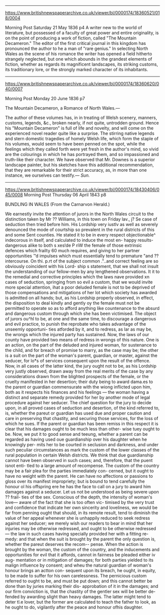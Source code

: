 


---

https://www.britishnewspaperarchive.co.uk/viewer/bl/0000174/18360521/018/0004

Morning Post
Saturday 21 May 1836
p4
A writer new to the world of literature, but possessed of a faculty of great power and entire originality, is on the point of producing a work of fiction, called "The Mountain Decameron." The editor of the first critical journal in this kingdom has pronounced the author to he a man of "rare genius." In selecting North Wales as the scene of his romance the writer has opened a field hitherto strangely neglected, but one which abounds in the grandest elements of fiction, whether as regards its magnificent landscapes, its striking customs, its traditionary lore, or the strongly marked character of its inhabitants.


---

https://www.britishnewspaperarchive.co.uk/viewer/bl/0000174/18360620/040/0007

Morning Post
Monday 20 June 1836
p7

The Mountain Decameron, a Romance of North Wales.—

The author of these volumes has, in in treating of Welsh scenery, manners, customs, legends, &c., broken nearly, if not quite, untrodden ground. Hence his "Mountain Decameron" is full of life and novelty, and will come on the experienced novel reader quite like a surprise.  The stirring native legends and stern domestic tragedies of homely Welsh life, which form the staple of his volumes, would seem to have been penned on the spot, while the feelings which they called forth were yet fresh in the author's mind, so vivid are the colourings in which he has portrayed them, and so impassioned and truth-like their character. We have observed that Mr. Downes is a superior landscape painter, but his sketches have this additional recommendation, that they are remarkable for their strict accuracy, as, in more than one instance, we ourselves can testify.— *Sun.*

---
https://www.britishnewspaperarchive.co.uk/viewer/bl/0000174/18430406/045/0008
Morning Post
Thursday 06 April 1843
p8

BUNDLING IN WALES (From the Carnarvon Herald.) 

We earnestly invite the attention of jurors in the North Wales circuit to the distinction taken by Mr ?? Williams, in this town on Friday lav., j? Se case of seduction then tried before him. His Lordship very iustlv as well as severely denounced the mode of courtship so prevalent in the rural districts of this and some Sent counties. He stated it to be in every respect objectionable^ indecorous in itself, and calculated to induce the most en- happy results-dangerous alike to both s xes!de P riW the female of those extrinsic defences which frailty 60 much requires, and giving to her partner opportunities ™d impulses which must essentially tend to premature "and ?? intercourse. On thi. p.rt of the subject common ."..and correct feeling are so obviously coincident with his Lord- ship s statement, that we shall not insult the understanding of our fellow-men by any lengthened observations. It it to the remedial and corrective principles which the laws nave provided xn cases of seduction, springing from so evil a custom, that we would invite more special attention, ihat a poor deluded female is not to be deprived of those compensations and mitigations of her lot which society has awarded is admitted on all hands; but, as his Lordship properly observed, in effect, the disposition to deal kindly and gently oy the female must not be permitted to operate so as to afford anything like countenance to the absurd and dangerous custom through which she has been victimised. The object of jurors ou^hl to be, at one and the same time, to discourage a dangerous and evil practice, to punish the reprobate who takes advantage of the unseemly opportuni- ties atforded by it, and to redress, as lar as may be, the wrongs which the injured party has sustained. Now, the laws of our county have provided two means of redress in wrongs of this nature. One is an action, on the part of the deluded and injured woman, for sustenance to the child, and for breach of promise to marry, as the case may be; the other is a suit on the part of the woman's parent, guardian, or master, against the seducer, for lo*s of services consequent upon the result of the offence. Now, in all cases of the latter kind, the jury ought not to be, as his Lordship very justly observed, drawn away from the real merits of the case by any considerations drawn from the blighted prospects of the female, or the cruelty manifested in her desertion; their duty being to award dama.es to the parent or guardian commensurate with the wiong inflicted upon him, both as it respects his finances and his feelings — the woman having a distinct and separate remedy provided for her by another mode of legal procedure against her seducer. The chief question for the jury to decide upon, in all proved cases of seduction and desertion, of the kind referred to, is, whether the pareut or guardian has used due and proper caution and care in preserving that chastity, and securing those services, for the loss of which he sues. If the parent or guardian has been remiss in this respect it is clear that his damages ought to be much less than other- wise tuey ought to be. Now, we put it to good sense and teeung, whether a parent can be regarded as having used oue guardianship over his daughter when he knowingly per- mits her to be courted in seclusion and darkness, and under such peculiar circumstances as mark the custom of the lower classes of the rural population in certain Welsh districts. We think that due guardianship cannot have been observed in such cases; and, therefore, that the puent isnot enti- tled to a large amount of recompense. The custom of the country may be a fair plea for the parties immediately con- cerned, but it ought to have no weight with the parent. He can have no affections or passions to gloss over its manifest impropriety; but is bound to tend carefully the honour ol his offspring ere he has the face to call on a jury to award him damages against a seducer. Let us not be understood as being severe upon ?? frail- ties of tbe sex. Conscious of the depth, the intensity of woman's love— aware of the fact that she is too often vic- timised by the very trust and confidence that indicate her own sincerity and loveliness, we would be far from penning ought that should, in its remote result, tend to diminish the value of her appeal whenever she is unhappily reduced to seek redress against her seducer; we merely wish our readers to bear in mind that her injuries may be otherwise redressed, and ought to be otherwise redressed— the law in such cases having specially provided her with a fitting re- medy: and that when the suit is brought by the parent the only question is, whether the pareut deserves the recom-- pense. When the action is brought by the woman, the custom of the country, and the inducements and opportunities for evil that it affords, cannot in fairness be pleaded either iv aug- mentation or in mitigation of damages; for both parties yielded to its malign influence by consent; and wheu the natural guardian of woman's honour brings an actton con- sequent upon its breach, he ought, in equity, to be made to suffer for his own carelessness. The pernicious custom referred to ought to be, and must be put down; and this cannot better be done than by juries marking their dis- approbation of it in the damages; and our firm conviction is, that the chastity of the gentler sex will be better de- fended by awarding slight than heavy damages. The latter might tend to deter tl.e lover, but the former are calculated to teach the father to look, as he ought to do, vigilantly after the peace and honour ofhis daughter. 